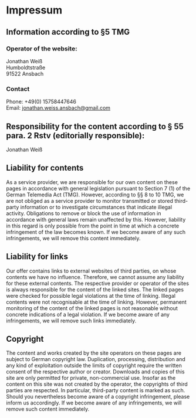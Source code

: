 # Impressum

## Information according to §5 TMG

### Operator of the website:

Jonathan Weiß<br>
Humboldtstraße<br>
91522 Ansbach

### Contact

Phone: +49(0) 15758447646<br>
Email: jonathan.weiss.ansbach@gmail.com

## Responsibility for the content according to § 55 para. 2 Rstv (editorially responsible):

Jonathan Weiß

## Liability for contents

As a service provider, we are responsible for our own content on these pages in accordance with general legislation pursuant to Section 7 (1) of the German Telemedia Act (TMG). However, according to §§ 8 to 10 TMG, we are not obliged as a service provider to monitor transmitted or stored third-party information or to investigate circumstances that indicate illegal activity. Obligations to remove or block the use of information in accordance with general laws remain unaffected by this. However, liability in this regard is only possible from the point in time at which a concrete infringement of the law becomes known. If we become aware of any such infringements, we will remove this content immediately. 

## Liability for links

Our offer contains links to external websites of third parties, on whose contents we have no influence. Therefore, we cannot assume any liability for these external contents. The respective provider or operator of the sites is always responsible for the content of the linked sites. The linked pages were checked for possible legal violations at the time of linking. Illegal contents were not recognisable at the time of linking. However, permanent monitoring of the content of the linked pages is not reasonable without concrete indications of a legal violation. If we become aware of any infringements, we will remove such links immediately. 

## Copyright

The content and works created by the site operators on these pages are subject to German copyright law. Duplication, processing, distribution and any kind of exploitation outside the limits of copyright require the written consent of the respective author or creator. Downloads and copies of this site are only permitted for private, non-commercial use. Insofar as the content on this site was not created by the operator, the copyrights of third parties are respected. In particular, third-party content is marked as such. Should you nevertheless become aware of a copyright infringement, please inform us accordingly. If we become aware of any infringements, we will remove such content immediately. 